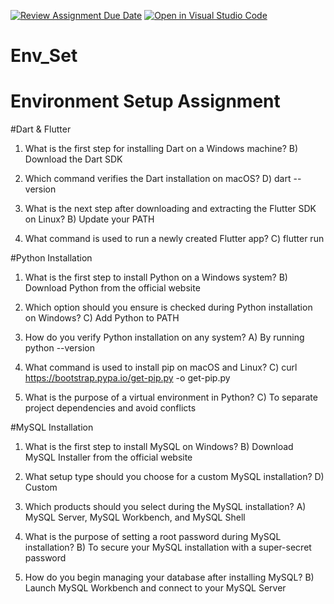 [![Review Assignment Due Date](https://classroom.github.com/assets/deadline-readme-button-22041afd0340ce965d47ae6ef1cefeee28c7c493a6346c4f15d667ab976d596c.svg)](https://classroom.github.com/a/vnsr1XuU)
[![Open in Visual Studio Code](https://classroom.github.com/assets/open-in-vscode-2e0aaae1b6195c2367325f4f02e2d04e9abb55f0b24a779b69b11b9e10269abc.svg)](https://classroom.github.com/online_ide?assignment_repo_id=16226972&assignment_repo_type=AssignmentRepo)
# Env_Set

# Environment Setup Assignment

#Dart & Flutter

1. What is the first step for installing Dart on a Windows machine?
B) Download the Dart SDK

2. Which command verifies the Dart installation on macOS?
D) dart --version

3. What is the next step after downloading and extracting the Flutter SDK on Linux?
B) Update your PATH

4. What command is used to run a newly created Flutter app?
C) flutter run

#Python Installation

1. What is the first step to install Python on a Windows system?
B) Download Python from the official website

2. Which option should you ensure is checked during Python installation on Windows?
C) Add Python to PATH

3. How do you verify Python installation on any system?
A) By running python --version

4. What command is used to install pip on macOS and Linux?
C) curl https://bootstrap.pypa.io/get-pip.py -o get-pip.py

5. What is the purpose of a virtual environment in Python?
C) To separate project dependencies and avoid conflicts

#MySQL Installation

1. What is the first step to install MySQL on Windows?
B) Download MySQL Installer from the official website

2. What setup type should you choose for a custom MySQL installation?
D) Custom

3. Which products should you select during the MySQL installation?
A) MySQL Server, MySQL Workbench, and MySQL Shell

4. What is the purpose of setting a root password during MySQL installation?
B) To secure your MySQL installation with a super-secret password

5. How do you begin managing your database after installing MySQL?
B) Launch MySQL Workbench and connect to your MySQL Server
